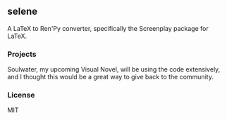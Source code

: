 ## selene

A LaTeX to Ren'Py converter, specifically the Screenplay package for LaTeX.

### Projects

Soulwater, my upcoming Visual Novel, will be using the code extensively, and
I thought this would be a great way to give back to the community.

### License

MIT
